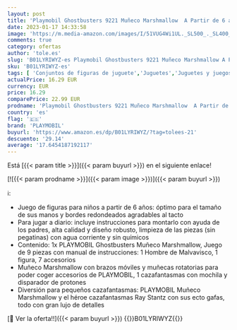 ```yaml
---
layout: post
title: 'Playmobil Ghostbusters 9221 Muñeco Marshmallow  A Partir de 6 años'
date: 2023-01-17 14:33:58
image: 'https://m.media-amazon.com/images/I/51VUG4Wi1UL._SL500_._SL400_.jpg'
comments: true
category: ofertas
author: 'tole.es'
slug: 'B01LYRIWYZ-es Playmobil Ghostbusters 9221 Muñeco Marshmallow A Partir de...'
sku: 'B01LYRIWYZ-es'
tags: [ 'Conjuntos de figuras de juguete','Juguetes','Juguetes y juegos','Muñecos y figuras','playmobil','🇪🇸', ]
actualPrice: 16.29 EUR
currency: EUR
price: 16.29
comparePrice: 22.99 EUR
prodname: 'Playmobil Ghostbusters 9221 Muñeco Marshmallow  A Partir de 6 años'
country: 'es'
flag: '🇪🇸'
brand: 'PLAYMOBIL'
buyurl: 'https://www.amazon.es/dp/B01LYRIWYZ/?tag=tolees-21'
descuento: '29.14'
average: '17.6454187192117'
---
```


Está [{{< param title >}}]({{< param buyurl >}}) en el siguiente enlace!

[![{{< param prodname >}}]({{< param image >}})]({{< param buyurl >}})

ℹ️:

- Juego de figuras para niños a partir de 6 años: óptimo para el tamaño de sus manos y bordes redondeados agradables al tacto
- Para jugar a diario: incluye instrucciones para montarlo con ayuda de los padres, alta calidad y diseño robusto, limpieza de las piezas (sin pegatinas) con agua corriente y sin químicos
- Contenido: 1x PLAYMOBIL Ghostbusters Muñeco Marshmallow, Juego de 9 piezas con manual de instrucciones: 1 Hombre de Malvavisco, 1 figura, 7 accesorios
- Muñeco Marshmallow con brazos móviles y muñecas rotatorias para poder coger accesorios de PLAYMOBIL, 1 cazafantasmas con mochila y disparador de protones
- Diversión para pequeños cazafantasmas: PLAYMOBIL Muñeco Marshmallow y el héroe cazafantasmas Ray Stantz con sus ecto gafas, todo con gran lujo de detalles

[🛒 Ver la oferta!!]({{< param buyurl >}})
{{<world>}}B01LYRIWYZ{{</world>}}
